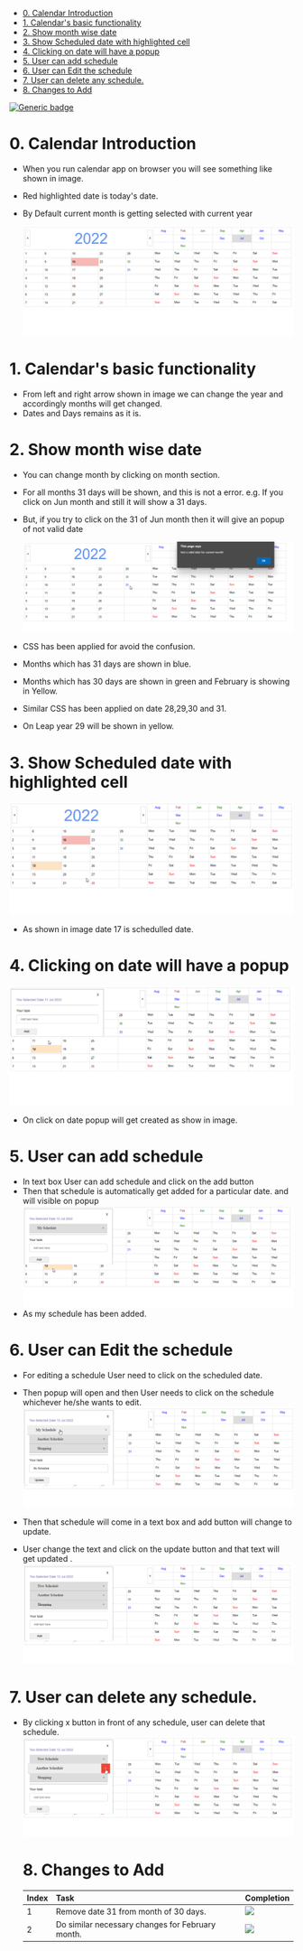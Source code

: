 - [0. Calendar Introduction](#0-calendar-introduction)
- [1. Calendar's basic functionality](#1-calendars-basic-functionality)
- [2. Show month wise date](#2-show-month-wise-date)
- [3. Show Scheduled date with highlighted cell](#3-show-scheduled-date-with-highlighted-cell)
- [4. Clicking on date will have a popup](#4-clicking-on-date-will-have-a-popup)
- [5. User can add schedule](#5-user-can-add-schedule)
- [6. User can Edit the schedule](#6-user-can-edit-the-schedule)
- [7. User can delete any schedule.](#7-user-can-delete-any-schedule)
- [8. Changes to Add](#8-changes-to-add)

<!--START_SECTION:waka-->
<!--END_SECTION:waka-->

[![Generic badge](https://img.shields.io/badge/v-1.0-skyblue.svg)](https://shields.io/)

# 0. Calendar Introduction

- When you run calendar app on browser you will see something like shown in image.
- Red highlighted date is today's date.
- By Default current month is getting selected with current year

  ![calendar](images/calendar1.png)

# 1. Calendar's basic functionality

- From left and right arrow shown in image we can change the year and accordingly months will get changed.
- Dates and Days remains as it is.

# 2. Show month wise date

- You can change month by clicking on month section.
- For all months 31 days will be shown, and this is not a error. e.g. If you click on Jun month and still it will show a 31 days.
- But, if you try to click on the 31 of Jun month then it will give an popup of not valid date

  ![calendar](images/NotAValidDate.png)

- CSS has been applied for avoid the confusion.
- Months which has 31 days are shown in blue.
- Months which has 30 days are shown in green and February is showing in Yellow.
- Similar CSS has been applied on date 28,29,30 and 31.
- On Leap year 29 will be shown in yellow.

# 3. Show Scheduled date with highlighted cell

![calendar](images/ScheduledDate.jpg)

- As shown in image date 17 is schedulled date.

# 4. Clicking on date will have a popup

![calendar](images/popup.png)

- On click on date popup will get created as show in image.

# 5. User can add schedule

- In text box User can add schedule and click on the add button
- Then that schedule is automatically get added for a particular date. and will visible on popup
  ![calendar](images/schedule.png)
- As my schedule has been added.

# 6. User can Edit the schedule

- For editing a schedule User need to click on the scheduled date.
- Then popup will open and then User needs to click on the schedule whichever he/she wants to edit.
  ![calendar](images/update.png)

- Then that schedule will come in a text box and add button will change to update.
- User change the text and click on the update button and that text will get updated .
  ![calendar](images/newSchedule.png)

# 7. User can delete any schedule.

- By clicking x button in front of any schedule, user can delete that schedule.
  ![calendar](images/delete.png)

  # 8. Changes to Add

  | Index | Task                                             | Completion                      |
  | ----- | ------------------------------------------------ | ------------------------------- |
  | 1     | Remove date 31 from month of 30 days.            | ![](https://progress-bar.dev/0) |
  | 2     | Do similar necessary changes for February month. | ![](https://progress-bar.dev/0) |
